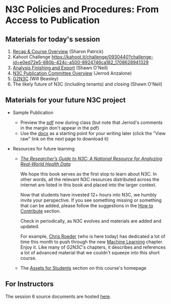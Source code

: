 N3C Policies and Procedures: From Access to Publication
============

## Materials for today's session

1. [Recap & Course Overview](session-6-recap-sharon.pdf) (Sharon Patrick)
1. Kahoot Challenge <https://kahoot.it/challenge/0930440?challenge-id=e0ed72e5-880b-424c-a500-8924746ca182_1708628941329>
1. [Analysis Finishing and Export](session_6-analysis_finish_export.pdf) (Shawn O'Neil)
1. [N3C Publication Committee Overview](session-6-publication-committee-overview.pdf) (Jerrod Anzalone)
1. [G2N3C](https://national-covid-cohort-collaborative.github.io/guide-to-n3c-v1/) (Will Beasley)
1. The likely future of N3C (including tenants) and closing (Shawn O'Neil)


## Materials for your future N3C project

* Sample Publication
  * Preview the [pdf](n3c-sample-publication.pdf) now during class
    (but note that Jerrod's comments in the margin don't appear in the pdf)
  * Use the [docx](n3c-sample-publication.docx) as a starting point for your writing later
    (click the "View raw" link on the next page to download it)

* Resources for future learning
  * [_The Researcher’s Guide to N3C: A National Resource for Analyzing Real-World Health Data_](https://national-covid-cohort-collaborative.github.io/guide-to-n3c-v1/)

    We hope this book serves as the first stop to learn about N3C.
    In other words, all the relevant N3C resources distributed across the internet are listed in
    this book and placed into the larger context.

    Now that students have invested 12+ hours into N3C, we humbly invite your perspective.
    If you see something missing or something that can be added, please follow the suggestions in the
    [How to Contribute](https://national-covid-cohort-collaborative.github.io/guide-to-n3c-v1/#sec-welcome-contribute)
    section.

    Check in periodically, as N3C evolves and materials are added and updated.

    For example, [Chris Roeder](https://github.com/chrisroederucdenver) (who is here today)
    has dedicated a lot of time this month to push through the new
    [Machine Learning](https://national-covid-cohort-collaborative.github.io/guide-to-n3c-v1/chapters/ml.html) chapter.
    Enjoy it.  Like many of _G2N3C_'s chapters,
    it describes and references a lot of advanced material that we couldn't squeeze into this short course.

  * The [Assets for Students](../../README.md#assets-for-students) section on this course's homepage

## For Instructors

The session 6 source documents are hosted [here](https://drive.google.com/drive/folders/1ZrD_2OjscWNZLthUS5Ahr-sAtENXJaHT).
